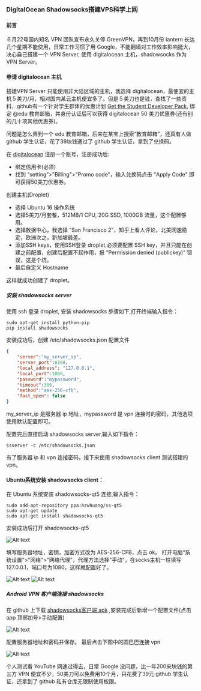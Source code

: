 ### DigitalOcean Shadowsocks搭建VPS科学上网

#### 前言
６月22号国内知名 VPN 团队宣布永久关停 GreenVPN，再到10月份 lantern 长达几个星期不能使用，日常工作习惯了用 Google，不能翻墙对工作效率影响挺大，决心自己搭建一个 VPN Server, 使用 digitalocean 主机，shadowsocks 作为VPN Server。

#### 申请 digitalocean 主机
搭建VPN Server 只能使用非大陆区域的主机，我选择 digitalocean，最便宜的主机５美刀/月，相对国内某云主机便宜多了。但是５美刀也是钱，查找了一些资料，github有一个针对学生群体的优惠计划 [Get the Student Developer Pack](https://education.github.com/pack), 绑定 @edu 教育邮箱，并身份认证后可以获得 digitalocean 50 美刀优惠券(还有别的几十项其他优惠券)。

问题是怎么弄到一个 edu 教育邮箱，后来在某宝上搜索“教育邮箱”，还真有人做 github 学生认证，花了39块钱通过了 github 学生认证，拿到了兑换码。

在 [digitalocean](https://m.do.co/c/ba3c78cc4aca) 注册一个账号，注册成功后:
- 绑定信用卡(必须)
- 找到 “setting”>"Billing">"Promo code"，输入兑换码点击 "Apply Code" 即可获得50美刀优惠券。

创建主机(Droplet)
- 选择 Ubuntu 16 操作系统
- 选择5美刀/月套餐，512MB/1 CPU, 20G SSD, 1000GB 流量，这个配置够用。
- 选择数据中心，我选择 “San Francisco 2”，知乎上看人评论，北美网速稳定，欧洲次之，新加坡最差。
- 添加SSH keys，使用SSH登录 droplet,必须要配置 SSH key，并且只能在创建之前配置，创建后配置不起作用，报 “Permission denied (publickey)” 错误，这是个坑。
- 最后自定义 Hostname

这样就成功创建了 droplet。

##### 安装 shadowsocks server
使用 ssh 登录 droplet, 安装 shadowsocks 步骤如下,打开终端输入指令：
```
sudo apt-get install python-pip
pip install shadowsocks
```
安装成功后，创建 /etc/shadowsocks.json 配置文件
```json
{
    "server":"my_server_ip",
    "server_port":8388,
    "local_address": "127.0.0.1",
    "local_port":1080,
    "password":"mypassword",
    "timeout":300,
    "method":"aes-256-cfb",
    "fast_open": false
}
```
my_server_ip 是服务器 ip 地址，mypassword 是 vpn 连接时的密码，其他选项使用默认配置即可。

配置完后直接启动 shadowsocks server,输入如下指令：
```
ssserver -c /etc/shadowsocks.json
```

有了服务器 ip 和 vpn 连接密码，接下来使用 shadowsocks client 测试搭建的 vpn。

#### Ubuntu系统安装 shadowsocks client：
在 Ubuntu 系统安装 shadowsocks-qt5 连接,输入指令：
```
sudo add-apt-repository ppa:hzwhuang/ss-qt5
sudo apt-get update
sudo apt-get install shadowsocks-qt5
```
安装成功后打开 shadowsocks-qt5

![Alt text](https://github.com/nosqlcoco/public-images/blob/master/blog_nosqlcoco/-ssclient1.png?raw=true)

填写服务器地址，密钥，加密方式改为 AES-256-CFB，点击 ok。
打开电脑“系统设置”>"网络">"网络代理"，代理方法选择"手动"，在socks主机一栏填写127.0.0.1，端口号为1080，这样就配置好了。

![Alt text](https://github.com/nosqlcoco/public-images/blob/master/blog_nosqlcoco/-ssclient2.png?raw=true)
![Alt text](https://github.com/nosqlcoco/public-images/blob/master/blog_nosqlcoco/-ssclient3.png?raw=true)

##### Android VPN 客户端连接 shadowsocks
在 github 上下载 [shadowsocks客户端 apk](https://github.com/shadowsocks/shadowsocks-android/releases) ,安装完成后新增一个配置文件(点击 app 顶部加号>手动配置)

![Alt text](https://github.com/nosqlcoco/public-images/blob/master/blog_nosqlcoco/-ssclient4.jpg?raw=true)

配置服务器地址和密码并保存。
最后点击下图中的圆巴巴连接 vpn

![Alt text](https://github.com/nosqlcoco/public-images/blob/master/blog_nosqlcoco/-ssclient5.jpg?raw=true)

个人测试看 YouTube 网速过得去，日常 Google 没问题，比一年200来块钱的第三方 VPN 便宜不少，50美刀可以免费用10个月，只花费了39元 github 学生认证，还拿到了 github 私有仓库无限制使用权限。
